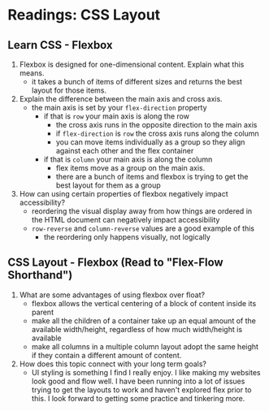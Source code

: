# Readings: CSS Layout

## Learn CSS - Flexbox

1. Flexbox is designed for one-dimensional content. Explain what this means.
   * it takes a bunch of items of different sizes and returns the best layout for those items.
2. Explain the difference between the main axis and cross axis.
   * the main axis is set by your `flex-direction` property
     * if that is `row` your main axis is along the row
       * the cross axis runs in the opposite direction to the main axis
       * if `flex-direction` is `row` the cross axis runs along the column
       * you can move items individually as a group so they align against each other and the flex container
     * if that is `column` your main axis is along the column
       * flex items move as a group on the main axis.
       * there are a bunch of items and flexbox is trying to get the best layout for them as a group
3. How can using certain properties of flexbox negatively impact accessibility?
   * reordering the visual display away from how things are ordered in the HTML document can negatively impact accessibility
   * `row-reverse` and `column-reverse` values are a good example of this
     * the reordering only happens visually, not logically

## CSS Layout - Flexbox (Read to "Flex-Flow Shorthand")

1. What are some advantages of using flexbox over float?
   * flexbox allows the vertical centering of a block of content inside its parent
   * make all the children of a container take up an equal amount of the available width/height, regardless of how much width/height is available
   * make all columns in a multiple column layout adopt the same height if they contain a different amount of content.
2. How does this topic connect with your long term goals?
   * UI styling is something I find I really enjoy.  I like making my websites look good and flow well.  I have been running into a lot of issues trying to get the layouts to work and haven't explored flex prior to this.  I look forward to getting some practice and tinkering more.